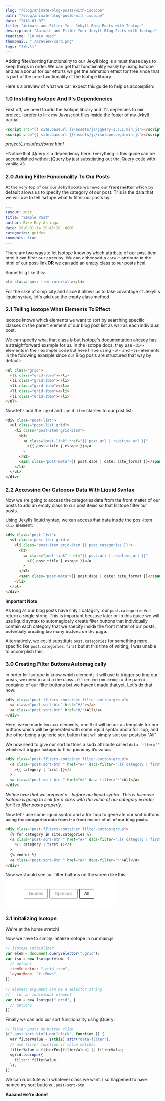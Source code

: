 ```yaml
---
slug: "/blog/animate-blog-posts-with-isotope"
path: "/blog/animate-blog-posts-with-isotope"
date: "2018-03-07"
title: "Animate and Filter Your Jekyll Blog Posts with Isotope"
description: "Animate and Filter Your Jekyll Blog Posts with Isotope"
readtime: "10 min read"
thumbnail: "./preview-card.png"
tags: "Jekyll"
---
```


Adding filter/sorting functionality to our Jekyll blog is a must these days to keep things in order. We can get that functionality easily by using Isotope and as a bonus for our efforts we get the animation effect for free since that is part of the core functionality of the Isotope library.

Here's a preview of what we can expect this guide to help us accomplish:

### 1.0 Installing Isotope And It's Dependencies

First off, we need to add the Isotope library and it's depencies to our project. I prefer to link my Javascript files inside the footer of my Jekyll partial:

```html
<script src="{{ site.baseurl }}/assets/js/jquery-3.3.1.min.js"></script>
<script src="{{ site.baseurl }}/assets/js/isotope.pkgd.min.js"></script>
```

_project/\_includes/footer.html_

\*Notice that jQuery is a dependency here. Everything in this guide can be accomplished without jQuery by just substituting out the jQuery code with vanilla JS.

### 2.0 Adding Filter Funcionality To Our Posts

At the very top of our our Jekyll posts we have our **front matter** which by default allows us to specify the category of our post. This is the data that we will use to tell Isotope what to filter our posts by.

```yaml
---
layout: post
title: "Sample Post"
author: Mike Ray Arriaga
date: 2018-01-14 20:43:28 -0800
categories: guides
comments: true
---
```

There are two ways to let Isotope know by which attribute of our post-item html it can filter our posts by. We can either add a `data-*` attribute to the html of our post-link **OR** we can add an empty class to our posts html.

Something like this:

```html
<li class="post-item tutorial"></li>
```

For the sake of simplicity and since it allows us to take advantage of Jekyll's liquid syntax, let's add use the empty class method.

### 2.1 Telling Isotope What Elements To Effect

Isotope knows which elements we want to sort by searching specific classes on the parent element of our blog post list as well as each individual post.

We can specify what that class is but Isotope's documentation already has a straightforward example for us. In the Isotope docs, they use `<div>` elements in their example code but here I'll be using `<ul>` and `<li>` elements in the following example since our Blog posts are structured that way by default:

```html
<ul class="grid">
  <li class="grid-item"></li>
  <li class="grid-item"></li>
  <li class="grid-item"></li>
  <li class="grid-item"></li>
  <li class="grid-item"></li>
</ul>
```

Now let's add the `.grid` and `.grid-item` classes to our post list:

```html
<div class="post-list">
  <ul class="post-list grid">
    <li class="post-item grid-item">
      <h2>
        <a class="post-link" href="{{ post.url | relative_url }}"
          >{{ post.title | escape }}</a
        >
      </h2>
      <span class="post-meta">{{ post.date | date: date_format }}</span>
    </li>
  </ul>
</div>
```

### 2.2 Accessing Our Category Data With Liquid Syntax

Now we are going to access the categories data from the front matter of our posts to add an empty class to our post items so that Isotope filter our posts.

Using Jekylls liquid syntax, we can access that data inside the post-item `<li>` element:

```html
<div class="post-list">
  <ul class="post-list grid">
    <li class="post-item grid-item {{ post.categories }}">
      <h2>
        <a class="post-link" href="{{ post.url | relative_url }}"
          >{{ post.title | escape }}</a
        >
      </h2>
      <span class="post-meta">{{ post.date | date: date_format }}</span>
    </li>
  </ul>
</div>
```

**Important Note**

As long as our blog posts have only 1 catagory, our `post.categories` will return a single string. This is important because later on in this guide we will use liquid syntax to automagically create filter buttons that individually contain each category that we specify inside the front matter of our posts, potentially creating too many buttons on the page.

Alternatively, we could substitute `post.categories` for something more specific like `post.categories.first` but at this time of writing, I was unable to accomplish this.

### 3.0 Creating Filter Buttons Automagically

In order for Isotope to know which elements it will use to trigger sorting our posts, we need to add a the class `.filter-button-group` to the parent container of our filter buttons but we haven't made that yet. Let's do that now:

```html
<div class="post-filters-container filter-button-group">
  <a class="post-sort-btn" href="#/"></a>
  <a class="post-sort-btn" href="#/">All</a>
</div>
```

Here, we've made two `<a>` elements, one that will be act as template for our buttons which will be generated with some liquid syntax and a for loop, and the other being a generic sort button that will simply sort our posts by "All"

We now need to give our sort buttons a sudo attribute called `data-filter=""` which will trigger Isotope to filter posts by it's value.

```html
<div class="post-filters-container filter-button-group">
  <a class="post-sort-btn " href="#/" data-filter=".{{ category | first }}"
    >{{ category | first }}</a
  >
  <a class="post-sort-btn " href="#/" data-filter="*">All</a>
</div>
```

_Notice here that we prepend a `.` before our liquid syntax. This is because Isotope is going to look for a class with the value of our category in order for it to filter posts properly._

Now let's use some liquid syntax and a for loop to generate our sort buttons using the categories data from the front matter of all of our blog posts.

```html
<div class="post-filters-container filter-button-group">
  {% for category in site.categories %}
  <a class="post-sort-btn " href="#/" data-filter=".{{ category | first }}"
    >{{ category | first }}</a
  >
  {% endfor %}
  <a class="post-sort-btn " href="#/" data-filter="*">All</a>
</div>
```

Now we should see our filter buttons on the screen like this:

![alt](post-filter-buttons-screenshot.png)

### 3.1 Initalizing Isotope

We're at the home stretch!

Now we have to simply initalize Isotope in our main.js:

```javascript
// isotope initializer
var elem = document.querySelector(".grid");
var iso = new Isotope(elem, {
  // options
  itemSelector: ".grid-item",
  layoutMode: "fitRows",
});

// element argument can be a selector string
//   for an individual element
var iso = new Isotope(".grid", {
  // options
});
```

Finally we can add our sort functionality using jQuery:

```javascript
// filter posts on button click
$(".post-sort-btn").on("click", function () {
  var filterValue = $(this).attr("data-filter");
  // use filter function if value matches
  filterValue = filterFns[filterValue] || filterValue;
  $grid.isotope({
    filter: filterValue,
  });
});
```

We can subsitute with whatever class we want. I so happened to have named my sort buttons `.post-sort-btn`

**Aaaand we're done!!**
